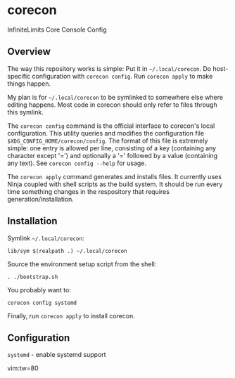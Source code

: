 # corecon

InfiniteLimits Core Console Config

## Overview

The way this repository works is simple: Put it in `~/.local/corecon`. Do
host-specific configuration with `corecon config`. Run `corecon apply` to make
things happen.

My plan is for `~/.local/corecon` to be symlinked to somewhere else where
editing happens. Most code in corecon should only refer to files through this
symlink.

The `corecon config` command is the official interface to corecon's local
configuration. This utility queries and modifies the configuration file
`$XDG_CONFIG_HOME/corecon/config`. The format of this file is extremely simple:
one entry is allowed per line, consisting of a key (containing any character
except '=') and optionally a '=' followed by a value (containing any text). See
`corecon config --help` for usage.

The `corecon apply` command generates and installs files. It currently uses
Ninja coupled with shell scripts as the build system. It should be run every
time something changes in the respository that requires generation/installation.

## Installation

Symlink `~/.local/corecon`:

```
lib/sym $(realpath .) ~/.local/corecon
```

Source the environment setup script from the shell:

```
. ./bootstrap.sh
```

You probably want to:

```
corecon config systemd
```

Finally, run `corecon apply` to install corecon.

## Configuration

`systemd` - enable systemd support

  vim:tw=80
